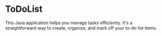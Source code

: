 # ToDoList
This Java application helps you manage tasks efficiently. It's a straightforward way to create, organize, and mark off your to-do list items.
